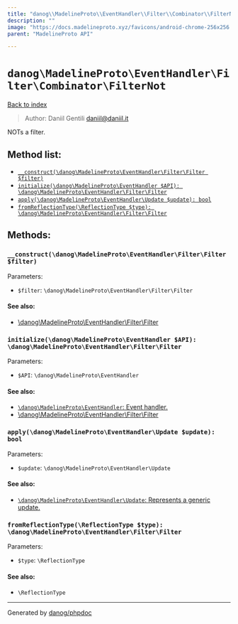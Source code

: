 ```yaml
---
title: "danog\\MadelineProto\\EventHandler\\Filter\\Combinator\\FilterNot: NOTs a filter."
description: ""
image: "https://docs.madelineproto.xyz/favicons/android-chrome-256x256.png"
parent: "MadelineProto API"

---
```

# `danog\MadelineProto\EventHandler\Filter\Combinator\FilterNot`
[Back to index](../../../../../index.html)

> Author: Daniil Gentili <daniil@daniil.it>  
  

NOTs a filter.  




## Method list:
* [`__construct(\danog\MadelineProto\EventHandler\Filter\Filter $filter)`](#__construct-danog-madelineproto-eventhandler-filter-filter-filter)
* [`initialize(\danog\MadelineProto\EventHandler $API): \danog\MadelineProto\EventHandler\Filter\Filter`](#initialize-danog-madelineproto-eventhandler-api-danog-madelineproto-eventhandler-filter-filter)
* [`apply(\danog\MadelineProto\EventHandler\Update $update): bool`](#apply-danog-madelineproto-eventhandler-update-update-bool)
* [`fromReflectionType(\ReflectionType $type): \danog\MadelineProto\EventHandler\Filter\Filter`](#fromreflectiontype-reflectiontype-type-danog-madelineproto-eventhandler-filter-filter)

## Methods:
### `__construct(\danog\MadelineProto\EventHandler\Filter\Filter $filter)`




Parameters:

* `$filter`: `\danog\MadelineProto\EventHandler\Filter\Filter`   


#### See also: 
* [\danog\MadelineProto\EventHandler\Filter\Filter](../../../../../danog/MadelineProto/EventHandler/Filter/Filter.html)




### `initialize(\danog\MadelineProto\EventHandler $API): \danog\MadelineProto\EventHandler\Filter\Filter`




Parameters:

* `$API`: `\danog\MadelineProto\EventHandler`   


#### See also: 
* [`\danog\MadelineProto\EventHandler`: Event handler.](../../../../../danog/MadelineProto/EventHandler.html)
* [\danog\MadelineProto\EventHandler\Filter\Filter](../../../../../danog/MadelineProto/EventHandler/Filter/Filter.html)




### `apply(\danog\MadelineProto\EventHandler\Update $update): bool`




Parameters:

* `$update`: `\danog\MadelineProto\EventHandler\Update`   


#### See also: 
* [`\danog\MadelineProto\EventHandler\Update`: Represents a generic update.](../../../../../danog/MadelineProto/EventHandler/Update.html)




### `fromReflectionType(\ReflectionType $type): \danog\MadelineProto\EventHandler\Filter\Filter`




Parameters:

* `$type`: `\ReflectionType`   


#### See also: 
* `\ReflectionType`




---
Generated by [danog/phpdoc](https://phpdoc.daniil.it)

